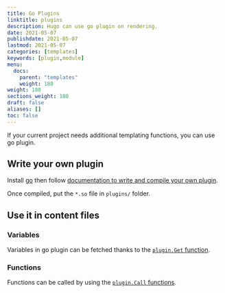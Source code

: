 ```yaml
---
title: Go Plugins
linktitle: plugins
description: Hugo can use go plugin on rendering.
date: 2021-05-07
publishdate: 2021-05-07
lastmod: 2021-05-07
categories: [templates]
keywords: [plugin,module]
menu:
  docs:
    parent: "templates"
    weight: 180
weight: 180
sections_weight: 180
draft: false
aliases: []
toc: false
---
```


If your current project needs additional templating functions, you can use go plugin.

## Write your own plugin

Install [go](https://golang.org/doc/install) then follow [documentation to write and compile your own plugin](https://pkg.go.dev/plugin).

Once compiled, put the `*.so` file in `plugins/` folder.

## Use it in content files

### Variables

Variables in go plugin can be fetched thanks to the [`plugin.Get` function](../functions/plugin.Get).

### Functions

Functions can be called by using the [`plugin.Call` functions](../functions/plugin.Call).
